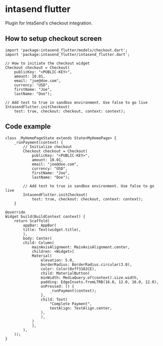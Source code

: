 # intasend flutter

Plugin for IntaSend's checkout integration.

## How to setup checkout screen

    import 'package:intasend_flutter/models/checkout.dart';
    import 'package:intasend_flutter/intasend_flutter.dart';

    // How to initiate the checkout widget
    Checkout checkout = Checkout(
        publicKey: "<PUBLIC-KEY>",
        amount: 10.01,
        email: "joe@doe.com",
        currency: "USD",
        firstName: "Joe",
        lastName: "Doe");

    // Add test to true in sandbox environment. Use false to go live
    IntasendFlutter.initCheckout(
        test: true, checkout: checkout, context: context);

## Code example

    class _MyHomePageState extends State<MyHomePage> {
        _runPayment(context) {
            // Initialize checkout
            Checkout checkout = Checkout(
                publicKey: "<PUBLIC-KEY>",
                amount: 10.01,
                email: "joe@doe.com",
                currency: "USD",
                firstName: "Joe",
                lastName: "Doe");

            // Add test to true in sandbox environment. Use false to go live
            IntasendFlutter.initCheckout(
                test: true, checkout: checkout, context: context);
        }

    @override
    Widget build(BuildContext context) {
        return Scaffold(
            appBar: AppBar(
            title: Text(widget.title),
            ),
            body: Center(
            child: Column(
                mainAxisAlignment: MainAxisAlignment.center,
                children: <Widget>[
                Material(
                    elevation: 5.0,
                    borderRadius: BorderRadius.circular(3.0),
                    color: Color(0xff3182CE),
                    child: MaterialButton(
                    minWidth: MediaQuery.of(context).size.width,
                    padding: EdgeInsets.fromLTRB(16.0, 12.0, 16.0, 12.0),
                    onPressed: () {
                        _runPayment(context);
                    },
                    child: Text(
                        "Complete Payment",
                        textAlign: TextAlign.center,
                    ),
                    ),
                )
                ],
            ),
        ));
    }
